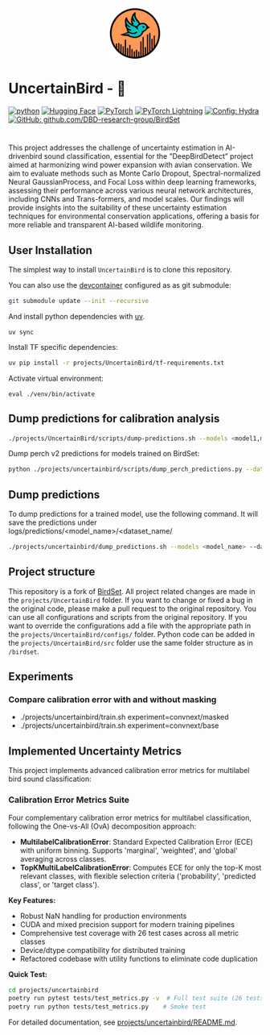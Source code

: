 <div align="center">
  <img src="https://github.com/DBD-research-group/BirdSet/blob/main/resources/perch/birdsetsymbol.png" alt="logo" width="100">
</div>

# UncertainBird -  🤗
[![python](https://img.shields.io/badge/-Python_3.10-blue?logo=python&logoColor=white)](https://github.com/pre-commit/pre-commit)
<a href="https://huggingface.co/"><img alt="Hugging Face" src="https://img.shields.io/badge/HuggingFace-ffcc00?logo=huggingface&logoColor=white"></a>
<a href="https://pytorch.org/get-started/locally/"><img alt="PyTorch" src="https://img.shields.io/badge/PyTorch-ee4c2c?logo=pytorch&logoColor=white"></a>
<a href="https://www.pytorchlightning.ai/"><img alt="PyTorch Lightning" src="https://img.shields.io/badge/PyTorch_Lightning-792ee5?logo=pytorch-lightning&logoColor=white"></a>
<a href="https://hydra.cc/"><img alt="Config: Hydra" src="https://img.shields.io/badge/Config-Hydra-89b8cd"></a>
<a href="https://github.com/DBD-research-group/BirdSet"><img alt="GitHub: github.com/DBD-research-group/BirdSet " src="https://img.shields.io/badge/-BirdSet-017F2F?style=flat&logo=github&labelColor=gray"></a>
<!-- [![arXiv](https://img.shields.io/badge/arXiv-1234.56789-b31b1b.svg)](https://arxiv.org/abs/2403.10380) -->

# 


This project addresses the challenge of uncertainty estimation in AI-drivenbird sound classification, essential for the ”DeepBirdDetect” project aimed at harmonizing wind power expansion with avian conservation. We aim to evaluate methods such as Monte Carlo Dropout, Spectral-normalized Neural GaussianProcess, and Focal Loss within deep learning frameworks, assessing their performance across various neural network architectures, including CNNs and Trans-formers, and model scales. Our findings will provide insights into the suitability of these uncertainty estimation techniques for environmental conservation applications, offering a basis for more reliable and transparent AI-based wildlife monitoring.

## User Installation

The simplest way to install $\texttt{UncertainBird}$ is to clone this repository.

You can also use the [devcontainer](https://code.visualstudio.com/docs/devcontainers/containers) configured as as git submodule:
```bash
git submodule update --init --recursive
```

And install python dependencies with [uv](https://docs.astral.sh/uv/).
```
uv sync
```

Install TF specific dependencies:
```bash
uv pip install -r projects/UncertainBird/tf-requirements.txt
```
Activate virtual environment:
```
eval ./venv/bin/activate
```

## Dump predictions for calibration analysis

```bash
./projects/UncertainBird/scripts/dump-predictions.sh --models <model1,model2,...> --dataset <dataset_name> --batch_size <batch_size> --gpus <gpu_id>
```

Dump perch v2 predictions for models trained on BirdSet:
```bash
python ./projects/uncertainbird/scripts/dump_perch_predictions.py --datasets HSN --gpu 2 --output-dir /workspace/logs/predictions/perch_v2
```

## Dump predictions

To dump predictions for a trained model, use the following command. It will save the predictions under logs/predictions/<model_name>/<dataset_name/

```bash
./projects/uncertainbird/dump_predictions.sh --models <model_name> --datasets <HSN,UHH,..> --gpu <gpu_id> --batch_size <batch_size>
```

## Project structure

This repository is a fork of [BirdSet](https://github.com/DBD-research-group/BirdSet). All project related changes are made in the `projects/UncertainBird` folder. If you want to change or fixed a bug in the original code, please make a pull request to the original repository. You can use all configurations and scripts from the original repository. If you want to override the configurations add a file with the appropriate path in the `projects/UncertainBird/configs/` folder. Python code can be added in the `projects/UncertainBird/src` folder use the same folder structure as in `/birdset`.

## Experiments

### Compare calibration error with and without masking

- ./projects/uncertainbird/train.sh experiment=convnext/masked  
- ./projects/uncertainbird/train.sh experiment=convnext/base 


## Implemented Uncertainty Metrics

This project implements advanced calibration error metrics for multilabel bird sound classification:

### Calibration Error Metrics Suite

Four complementary calibration error metrics for multilabel classification, following the One-vs-All (OvA) decomposition approach:

- **MultilabelCalibrationError**: Standard Expected Calibration Error (ECE) with uniform binning. Supports 'marginal', 'weighted', and 'global' averaging across classes.
- **TopKMultiLabelCalibrationError**: Computes ECE for only the top-K most relevant classes, with flexible selection criteria ('probability', 'predicted class', or 'target class').


**Key Features:**
- Robust NaN handling for production environments
- CUDA and mixed precision support for modern training pipelines
- Comprehensive test coverage with 26 test cases across all metric classes
- Device/dtype compatibility for distributed training
- Refactored codebase with utility functions to eliminate code duplication

**Quick Test:**
```bash
cd projects/uncertainbird
poetry run pytest tests/test_metrics.py -v  # Full test suite (26 tests)
poetry run python tests/test_metrics.py    # Smoke test
```

For detailed documentation, see [projects/uncertainbird/README.md](projects/uncertainbird/README.md).




